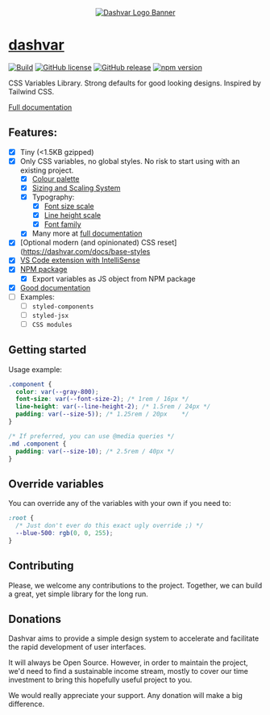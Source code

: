 <p align="center">
  <a href="https://dashvar.com"><img alt="Dashvar Logo Banner" src="https://github.com/dashvars/dashvar/blob/master/docs/dashvar-logo-banner.png" /></a>
</p>

# [dashvar](https://dashvar.com)

[![Build](https://github.com/carlosbaraza/dashvar/workflows/Build/badge.svg)](https://github.com/carlosbaraza/dashvar/actions?query=workflow%3A%22Build%22)
[![GitHub license](https://img.shields.io/github/license/dashvars/dashvar)](https://github.com/dashvars/dashvar/blob/master/LICENSE)
[![GitHub release](https://img.shields.io/github/v/tag/dashvars/dashvar.svg?sort=semver&label=Current%20release)](https://GitHub.com/dashvars/dashvar/releases/)
[![npm version](https://badge.fury.io/js/dashvar.svg)](https://www.npmjs.com/package/dashvar)

CSS Variables Library. Strong defaults for good looking designs. Inspired by Tailwind CSS.

[Full documentation](https://dashvar.com)

## Features:

- [x] Tiny (<1.5KB gzipped)
- [x] Only CSS variables, no global styles. No risk to start using with an existing project.
  - [x] [Colour palette](https://dashvar.com/docs/colour-palette)
  - [x] [Sizing and Scaling System](https://dashvar.com/docs/sizing-system)
  - [x] Typography:
    - [x] [Font size scale](https://dashvar.com/docs/font-size)
    - [x] [Line height scale](https://dashvar.com/docs/line-height)
    - [x] [Font family](https://dashvar.com/docs/font-family)
  - [x] Many more at [full documentation](https://dashvar.com)
- [x] [Optional modern (and opinionated) CSS reset](https://dashvar.com/docs/base-styles
- [x] [VS Code extension with IntelliSense](https://dashvar.com/docs/vs-code-extension)
- [x] [NPM package](https://www.npmjs.com/package/dashvar)
  - [x] Export variables as JS object from NPM package
- [x] [Good documentation](https://dashvar.com/docs)
- [ ] Examples:
  - [ ] `styled-components`
  - [ ] `styled-jsx`
  - [ ] `CSS modules`

## Getting started

Usage example:

```css
.component {
  color: var(--gray-800);
  font-size: var(--font-size-2); /* 1rem / 16px */
  line-height: var(--line-height-2); /* 1.5rem / 24px */
  padding: var(--size-5)); /* 1.25rem / 20px	*/
}

/* If preferred, you can use @media queries */
.md .component {
  padding: var(--size-10); /* 2.5rem / 40px	*/
}
```

## Override variables

You can override any of the variables with your own if you need to:

```css
:root {
  /* Just don't ever do this exact ugly override ;) */
  --blue-500: rgb(0, 0, 255);
}
```

## Contributing

Please, we welcome any contributions to the project. Together, we can
build a great, yet simple library for the long run.

## Donations

Dashvar aims to provide a simple design system to accelerate and facilitate the rapid development of user interfaces.

It will always be Open Source. However, in order to maintain the project, we'd need to find a sustainable income stream, mostly to cover our time investment to bring this hopefully useful project to you.

We would really appreciate your support. Any donation will make a big difference.
